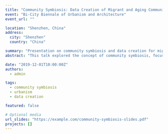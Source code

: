 ```yaml
---
title: "Community Symbiosis: Data Creation of Migrant and Aging Community in Beijing and Shenzhen"
event: "Bi-City Biennale of Urbanism and Architecture"
event_url: ""

location: "Shenzhen, China"
address:
  city: "Shenzhen"
  country: "China"

summary: "Presentation on community symbiosis and data creation for migrant and aging communities in Beijing and Shenzhen."
abstract: "This talk explored the concept of community symbiosis, focusing on the creation and utilization of data in addressing challenges faced by migrant and aging communities in urban areas like Beijing and Shenzhen."

date: "2019-12-01T10:00:00Z"
authors:
  - admin

tags:
  - community symbiosis
  - urbanism
  - data creation

featured: false

# Optional media
url_slides: "https://example.com/community-symbiosis-slides.pdf"
projects: []
---
```

